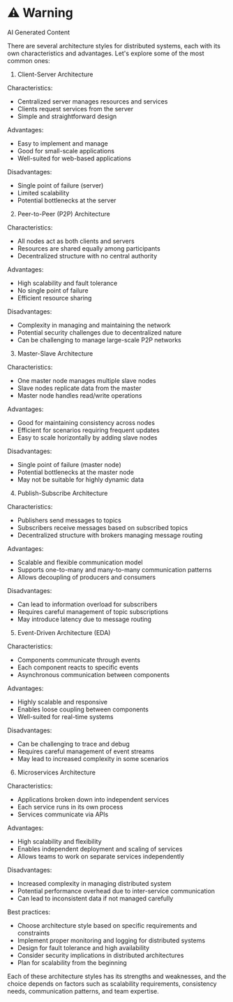 <div class="warning"><h1>⚠️ Warning</h1><span>AI Generated Content</span></div>


There are several architecture styles for distributed systems, each with its own characteristics and advantages. Let's explore some of the most common ones:

1. Client-Server Architecture

Characteristics:
- Centralized server manages resources and services
- Clients request services from the server
- Simple and straightforward design

Advantages:
- Easy to implement and manage
- Good for small-scale applications
- Well-suited for web-based applications

Disadvantages:
- Single point of failure (server)
- Limited scalability
- Potential bottlenecks at the server

2. Peer-to-Peer (P2P) Architecture

Characteristics:
- All nodes act as both clients and servers
- Resources are shared equally among participants
- Decentralized structure with no central authority

Advantages:
- High scalability and fault tolerance
- No single point of failure
- Efficient resource sharing

Disadvantages:
- Complexity in managing and maintaining the network
- Potential security challenges due to decentralized nature
- Can be challenging to manage large-scale P2P networks

3. Master-Slave Architecture

Characteristics:
- One master node manages multiple slave nodes
- Slave nodes replicate data from the master
- Master node handles read/write operations

Advantages:
- Good for maintaining consistency across nodes
- Efficient for scenarios requiring frequent updates
- Easy to scale horizontally by adding slave nodes

Disadvantages:
- Single point of failure (master node)
- Potential bottlenecks at the master node
- May not be suitable for highly dynamic data

4. Publish-Subscribe Architecture

Characteristics:
- Publishers send messages to topics
- Subscribers receive messages based on subscribed topics
- Decentralized structure with brokers managing message routing

Advantages:
- Scalable and flexible communication model
- Supports one-to-many and many-to-many communication patterns
- Allows decoupling of producers and consumers

Disadvantages:
- Can lead to information overload for subscribers
- Requires careful management of topic subscriptions
- May introduce latency due to message routing

5. Event-Driven Architecture (EDA)

Characteristics:
- Components communicate through events
- Each component reacts to specific events
- Asynchronous communication between components

Advantages:
- Highly scalable and responsive
- Enables loose coupling between components
- Well-suited for real-time systems

Disadvantages:
- Can be challenging to trace and debug
- Requires careful management of event streams
- May lead to increased complexity in some scenarios

6. Microservices Architecture

Characteristics:
- Applications broken down into independent services
- Each service runs in its own process
- Services communicate via APIs

Advantages:
- High scalability and flexibility
- Enables independent deployment and scaling of services
- Allows teams to work on separate services independently

Disadvantages:
- Increased complexity in managing distributed system
- Potential performance overhead due to inter-service communication
- Can lead to inconsistent data if not managed carefully

Best practices:
- Choose architecture style based on specific requirements and constraints
- Implement proper monitoring and logging for distributed systems
- Design for fault tolerance and high availability
- Consider security implications in distributed architectures
- Plan for scalability from the beginning

Each of these architecture styles has its strengths and weaknesses, and the choice depends on factors such as scalability requirements, consistency needs, communication patterns, and team expertise.